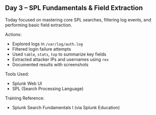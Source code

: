 ## Day 3 – SPL Fundamentals & Field Extraction

Today focused on mastering core SPL searches, filtering log events, and performing basic field extraction.

Actions:
- Explored logs in `/var/log/auth.log`
- Filtered login failure attempts
- Used `table`, `stats`, `top` to summarize key fields
- Extracted attacker IPs and usernames using `rex`
- Documented results with screenshots

Tools Used:
- Splunk Web UI
- SPL (Search Processing Language)

Training Reference:
- Splunk Search Fundamentals I (via Splunk Education)


